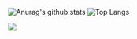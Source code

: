 ![Anurag's github stats](https://github-readme-stats.vercel.app/api?username=sksksk1748&theme=vue-dark)
![Top Langs](https://github-readme-stats.vercel.app/api/top-langs/?username=sksksk1748&layout=compact&theme=vue-dark)

![](https://visitor-badge.glitch.me/badge?page_id=CasterWx.readme)